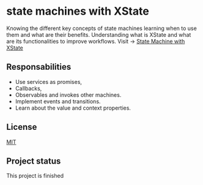 # state machines with XState

Knowing the different key concepts of state machines learning when to use them and what are their benefits. Understanding what is XState and what are its functionalities to improve workflows.
Visit -> [State Machine with XState](https://ivandazar.github.io/react-state-machine-xstate/)

## Responsabilities
- Use services as promises,
- Callbacks,
- Observables and invokes other machines.
- Implement events and transitions.
- Learn about the value and context properties.

## License

[MIT](https://choosealicense.com/licenses/mit/)

## Project status
This project is finished

